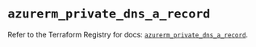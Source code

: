 # `azurerm_private_dns_a_record`

Refer to the Terraform Registry for docs: [`azurerm_private_dns_a_record`](https://registry.terraform.io/providers/hashicorp/azurerm/4.25.0/docs/resources/private_dns_a_record).
